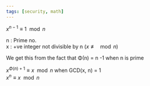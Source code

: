```yaml
---
tags: [security, math]
---
```


$x^{n-1} \equiv 1 \mod n$

n : Prime no.  
x : +ve integer not divisible by n ($x \not\equiv \mod n$)

We get this from the fact that Φ(n) = n -1 when n is prime

$x^{Φ(n)+1} \equiv x \mod n$ when GCD(x, n) = 1  
$x^n \equiv x \mod n$
